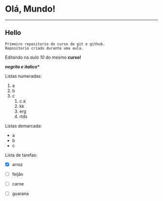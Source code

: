 #   Olá, Mundo!
***
##    Hello

    Primeiro repositorio do curso de git e github.
    Repositorio criado durante uma aula. 
    
Editando na *aula 10* do mesmo **curso!**

__*negrito e italico**__

Listas numeradas:

1. a
2. b
3. c
   1. c.a
   2. kk
   3. erg
   4. rtds

Listas demarcada:

* a
* b
* c

Lista de tarefas:

- [x] arroz
- [ ] feijão
- [ ] carne
- [ ] guarana

